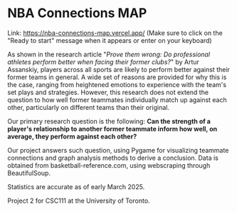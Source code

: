 # NBA Connections MAP

Link: https://nba-connections-map.vercel.app/ (Make sure to click on the "Ready to start" message when it appears or enter on your keyboard)

As shown in the research article "*Prove them wrong: Do professional athletes perform better when facing their former clubs?*" by Artur Assanskiy, players across all sports are likely to perform better against their former teams in general. A wide set of reasons are provided for why this is the case, ranging from heightened emotions to experience with the team's set plays and strategies. However, this research does not extend the question to how well former teammates individually match up against each other, particularly on different teams than their original. 


Our primary research question is the following: **Can the strength of a player's relationship to another former teammate inform how well, on average, they perform against each other?**


Our project answers such question, using Pygame for visualizing teammate connections and graph analysis methods to derive a conclusion. Data is obtained from basketball-reference.com, using webscraping through BeautifulSoup.

Statistics are accurate as of early March 2025.

Project 2 for CSC111 at the University of Toronto.
